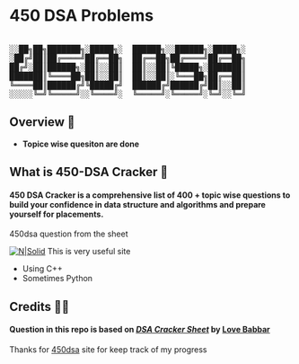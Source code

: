 # 450 DSA Problems 
<pre>

░░██╗██╗███████╗░█████╗░  ██████╗░░██████╗░█████╗░
░██╔╝██║██╔════╝██╔══██╗  ██╔══██╗██╔════╝██╔══██╗
██╔╝░██║██████╗░██║░░██║  ██║░░██║╚█████╗░███████║
███████║╚════██╗██║░░██║  ██║░░██║░╚═══██╗██╔══██║
╚════██║██████╔╝╚█████╔╝  ██████╔╝██████╔╝██║░░██║
░░░░░╚═╝╚═════╝░░╚════╝░  ╚═════╝░╚═════╝░╚═╝░░╚═╝
</pre>

## Overview 👀

- **Topice wise quesiton are done**

## What is 450-DSA Cracker 🤔

#### 450 DSA Cracker is a comprehensive list of 400 + topic wise questions to build your confidence in data structure and algorithms and prepare yourself for placements.

450dsa question from the sheet 

[![N|Solid](https://450dsa.com/favicon.ico)](https://450dsa.com) This is very useful site

- Using C++
- Sometimes Python


## Credits 🙏🏻

#### Question in this repo is based on _[DSA Cracker Sheet]_ by [Love Babbar]
[dsa cracker sheet]: https://drive.google.com/file/d/1FMdN_OCfOI0iAeDlqswCiC2DZzD4nPsb/view
[love babbar]: https://www.linkedin.com/in/love-babbar-38ab2887/

Thanks for [450dsa] site for keep track of my progress

[450dsa]: https://450dsa.com/
